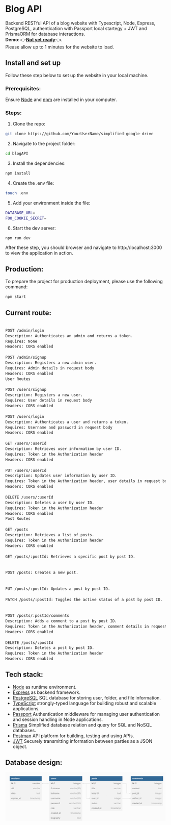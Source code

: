 # Blog API
Backend RESTful API of a blog website with Typescript, Node, Express, PostgreSQL, authentication with Passport local startegy + JWT and PrismaORM for database interactions.  <br>
**Demo**: :point_right:[**Not yet ready**]():point_left:. <br>
Please allow up to 1 minutes for the website to load.
## Install and set up
Follow these step below to set up the website in your local machine.

### Prerequisites:
Ensure [Node](https://nodejs.org/en) and [npm](https://www.npmjs.comnode) are installed in your computer.
### Steps:
1. Clone the repo: <br>

```bash
git clone https://github.com/YourUserName/simplified-google-drive
```

2. Navigate to the project folder:<br>

```bash
cd blogAPI
```

3. Install the dependencies:<br>

```bash
npm install
```

4. Create the .env file:<br>

```bash
touch .env
```

5. Add your environment inside the file: <br>

```bash
DATABASE_URL=
FOO_COOKIE_SECRET=
```

6. Start the dev server:<br>

```bash
npm run dev
```


After these step, you should browser and navigate to http://localhost:3000 to view the application in action.
## Production:

To prepare the project for production deployment, please use the following command: <br>

```bash
npm start
```

## Current route:

```bash

POST /admin/login
Description: Authenticates an admin and returns a token.
Requires: None
Headers: CORS enabled

POST /admin/signup
Description: Registers a new admin user.
Requires: Admin details in request body
Headers: CORS enabled
User Routes

POST /users/signup
Description: Registers a new user.
Requires: User details in request body
Headers: CORS enabled

POST /users/login
Description: Authenticates a user and returns a token.
Requires: Username and password in request body
Headers: CORS enabled

GET /users/:userId
Description: Retrieves user information by user ID.
Requires: Token in the Authorization header
Headers: CORS enabled

PUT /users/:userId
Description: Updates user information by user ID.
Requires: Token in the Authorization header, user details in request body
Headers: CORS enabled

DELETE /users/:userId
Description: Deletes a user by user ID.
Requires: Token in the Authorization header
Headers: CORS enabled
Post Routes

GET /posts
Description: Retrieves a list of posts.
Requires: Token in the Authorization header
Headers: CORS enabled

GET /posts/:postId: Retrieves a specific post by post ID.


POST /posts: Creates a new post.


PUT /posts/:postId: Updates a post by post ID.

PATCH /posts/:postId: Toggles the active status of a post by post ID.


POST /posts/:postId/comments
Description: Adds a comment to a post by post ID.
Requires: Token in the Authorization header, comment details in request body
Headers: CORS enabled

DELETE /posts/:postId
Description: Deletes a post by post ID.
Requires: Token in the Authorization header
Headers: CORS enabled
```

## Tech stack:
+ [Node](https://nodejs.org/en) as runtime environment. <br>
+ [Express](https://expressjs.com/) as backend framework. <br>
+ [PostgreSQL](https://www.postgresql.org/) SQL database for storing user, folder, and file information. <br>
+ [TypeScript](https://www.typescriptlang.org/) strongly-typed language for building robust and scalable applications. <br>
+ [Passport](https://www.passportjs.org/) Authentication middleware for managing user authentication and session handling in Node applications. <br>
+ [Prisma](https://www.prisma.io/) Simplified database relation and query for SQL and NoSQL databases. <br>
+ [Postman](https://www.postman.com/) API platform for building, testing and using APIs. <br>
+ [JWT](https://www.npmjs.com/package/jsonwebtoken) Securely transmitting information between parties as a JSON object.
## Database design:
![DB design](image.png)
